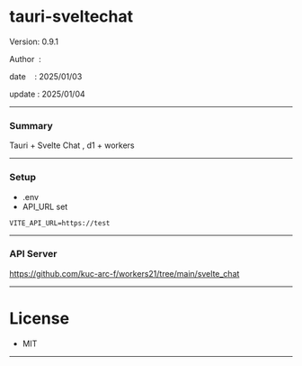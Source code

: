 # tauri-sveltechat

 Version: 0.9.1

 Author  : 

 date    : 2025/01/03

 update  : 2025/01/04 

***

### Summary

Tauri + Svelte Chat ,  d1 + workers

***
### Setup

* .env
* API_URL set

```
VITE_API_URL=https://test
```

***
### API Server
https://github.com/kuc-arc-f/workers21/tree/main/svelte_chat

***
# License

* MIT

***


